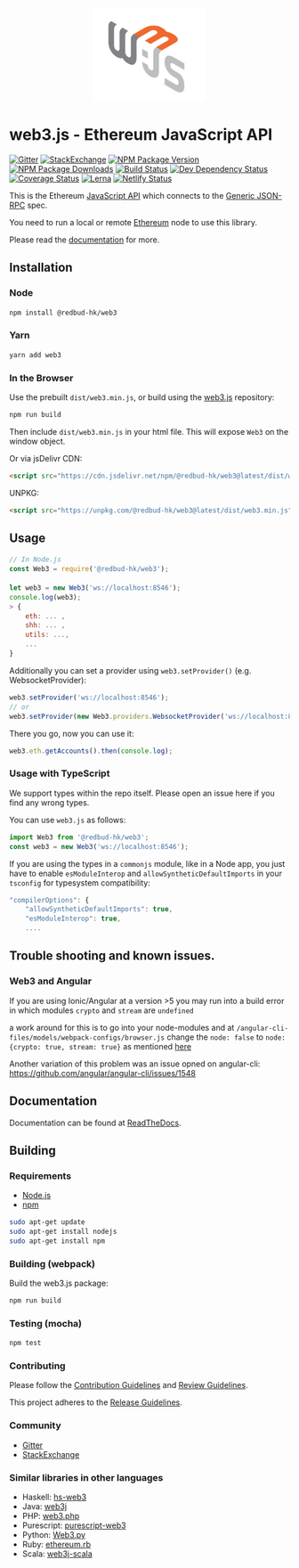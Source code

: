 <p align="center">
  <img src="assets/logo/web3js.jpg" width="200" alt="web3.js" />
</p>

# web3.js - Ethereum JavaScript API

[![Gitter][gitter-image]][gitter-url] [![StackExchange][stackexchange-image]][stackexchange-url] [![NPM Package Version][npm-image-version]][npm-url] [![NPM Package Downloads][npm-image-downloads]][npm-url] [![Build Status][actions-image]][actions-url] [![Dev Dependency Status][deps-dev-image]][deps-dev-url] [![Coverage Status][coveralls-image]][coveralls-url] [![Lerna][lerna-image]][lerna-url] [![Netlify Status][netlify-image]][netlify-url]

This is the Ethereum [JavaScript API][docs]
which connects to the [Generic JSON-RPC](https://github.com/ethereum/wiki/wiki/JSON-RPC) spec.

You need to run a local or remote [Ethereum](https://www.ethereum.org/) node to use this library.

Please read the [documentation][docs] for more.

## Installation

### Node

```bash
npm install @redbud-hk/web3
```

### Yarn

```bash
yarn add web3
```

### In the Browser

Use the prebuilt `dist/web3.min.js`, or
build using the [web3.js][repo] repository:

```bash
npm run build
```

Then include `dist/web3.min.js` in your html file.
This will expose `Web3` on the window object.

Or via jsDelivr CDN:

```html
<script src="https://cdn.jsdelivr.net/npm/@redbud-hk/web3@latest/dist/web3.min.js"></script>
```

UNPKG:

```html
<script src="https://unpkg.com/@redbud-hk/web3@latest/dist/web3.min.js"></script>
```

## Usage

```js
// In Node.js
const Web3 = require('@redbud-hk/web3');

let web3 = new Web3('ws://localhost:8546');
console.log(web3);
> {
    eth: ... ,
    shh: ... ,
    utils: ...,
    ...
}
```

Additionally you can set a provider using `web3.setProvider()` (e.g. WebsocketProvider):

```js
web3.setProvider('ws://localhost:8546');
// or
web3.setProvider(new Web3.providers.WebsocketProvider('ws://localhost:8546'));
```

There you go, now you can use it:

```js
web3.eth.getAccounts().then(console.log);
```

### Usage with TypeScript

We support types within the repo itself. Please open an issue here if you find any wrong types.

You can use `web3.js` as follows:

```typescript
import Web3 from '@redbud-hk/web3';
const web3 = new Web3('ws://localhost:8546');
```

If you are using the types in a `commonjs` module, like in a Node app, you just have to enable `esModuleInterop` and `allowSyntheticDefaultImports` in your `tsconfig` for typesystem compatibility:

```js
"compilerOptions": {
    "allowSyntheticDefaultImports": true,
    "esModuleInterop": true,
    ....
```

## Trouble shooting and known issues.

### Web3 and Angular
If you are using Ionic/Angular at a version >5 you may run into a build error in which modules `crypto` and `stream` are `undefined`

a work around for this is to go into your node-modules and at `/angular-cli-files/models/webpack-configs/browser.js` change  the `node: false` to `node: {crypto: true, stream: true}` as mentioned [here](https://github.com/redbud-hk/web3.js/issues/2260#issuecomment-458519127)

Another variation of this problem was an issue opned on angular-cli: https://github.com/angular/angular-cli/issues/1548

## Documentation

Documentation can be found at [ReadTheDocs][docs].

## Building

### Requirements

-   [Node.js](https://nodejs.org)
-   [npm](https://www.npmjs.com/)

```bash
sudo apt-get update
sudo apt-get install nodejs
sudo apt-get install npm
```

### Building (webpack)

Build the web3.js package:

```bash
npm run build
```

### Testing (mocha)

```bash
npm test
```

### Contributing

Please follow the [Contribution Guidelines](./CONTRIBUTIONS.md) and [Review Guidelines](./REVIEW.md).

This project adheres to the [Release Guidelines](./REVIEW.md).

### Community

-   [Gitter][gitter-url]
-   [StackExchange][stackexchange-url]

### Similar libraries in other languages

-   Haskell: [hs-web3](https://github.com/airalab/hs-web3)
-   Java: [web3j](https://github.com/web3j/web3j)
-   PHP: [web3.php](https://github.com/sc0Vu/web3.php)
-   Purescript: [purescript-web3](https://github.com/f-o-a-m/purescript-web3)
-   Python: [Web3.py](https://github.com/ethereum/web3.py)
-   Ruby: [ethereum.rb](https://github.com/EthWorks/ethereum.rb)
-   Scala: [web3j-scala](https://github.com/mslinn/web3j-scala)

[repo]: https://github.com/redbud-hk/web3.js
[docs]: http://web3js.readthedocs.io/
[npm-image-version]: https://img.shields.io/npm/v/web3.svg
[npm-image-downloads]: https://img.shields.io/npm/dm/web3.svg
[npm-url]: https://npmjs.org/package/web3
[actions-image]: https://github.com/redbud-hk/web3.js/workflows/Build/badge.svg
[actions-url]: https://github.com/redbud-hk/web3.js/actions
[deps-dev-image]: https://david-dm.org/redbud-hk/web3.js/1.x/dev-status.svg
[deps-dev-url]: https://david-dm.org/redbud-hk/web3.js/1.x?type=dev
[dep-dev-image]: https://david-dm.org/redbud-hk/web3.js/dev-status.svg
[dep-dev-url]: https://david-dm.org/redbud-hk/web3.js#info=devDependencies
[coveralls-image]: https://coveralls.io/repos/redbud-hk/web3.js/badge.svg?branch=1.x
[coveralls-url]: https://coveralls.io/r/redbud-hk/web3.js?branch=1.x
[waffle-image]: https://badge.waffle.io/redbud-hk/web3.js.svg?label=ready&title=Ready
[waffle-url]: https://waffle.io/redbud-hk/web3.js
[gitter-image]: https://badges.gitter.im/Join%20Chat.svg
[gitter-url]:  https://gitter.im/redbud-hk/web3.js
[lerna-image]: https://img.shields.io/badge/maintained%20with-lerna-cc00ff.svg
[lerna-url]: https://lerna.js.org/
[netlify-image]: https://api.netlify.com/api/v1/badges/1fc64933-d170-4939-8bdb-508ecd205519/deploy-status
[netlify-url]: https://app.netlify.com/sites/web3-staging/deploys
[stackexchange-image]: https://img.shields.io/badge/web3js-stackexchange-brightgreen
[stackexchange-url]: https://ethereum.stackexchange.com/questions/tagged/web3js
